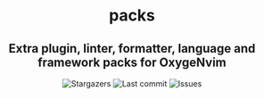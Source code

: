 <h1 align="center">packs</h1>
<h2 align="center">Extra plugin, linter, formatter, language and framework packs for OxygeNvim</h1>

<p align="center">
  <img alt="Stargazers" src="https://img.shields.io/github/stars/OxygeNvim/packs?style=for-the-badge&colorA=0b1221&colorB=ff8e8e" />
  <img alt="Last commit" src="https://img.shields.io/github/last-commit/OxygeNvim/packs?style=for-the-badge&colorA=0b1221&colorB=BDB0E4" />
  <img alt="Issues" src="https://img.shields.io/github/issues/OxygeNvim/packs?style=for-the-badge&colorA=0b1221&colorB=FBC19D" />
</p>
